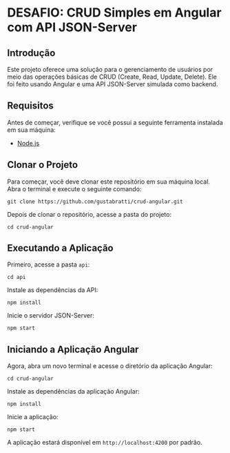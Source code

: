 # DESAFIO: CRUD Simples em Angular com API JSON-Server

## Introdução

Este projeto oferece uma solução para o gerenciamento de usuários por meio das operações básicas de CRUD (Create, Read, Update, Delete). Ele foi feito usando Angular e uma API JSON-Server simulada como backend.

## Requisitos

Antes de começar, verifique se você possui a seguinte ferramenta instalada em sua máquina:

- [Node.js](https://nodejs.org/) 

## Clonar o Projeto

Para começar, você deve clonar este repositório em sua máquina local. Abra o terminal e execute o seguinte comando:
```
git clone https://github.com/gustabratti/crud-angular.git
```
Depois de clonar o repositório, acesse a pasta do projeto:
```
cd crud-angular
```

## Executando a Aplicação
Primeiro, acesse a pasta `api`:
```
cd api
```
Instale as dependências da API:
```
npm install
```
Inicie o servidor JSON-Server:
```
npm start
```

## Iniciando a Aplicação Angular
Agora, abra um novo terminal e acesse o diretório da aplicação Angular:
```
cd crud-angular
```
Instale as dependências da aplicação Angular:
```
npm install
```
Inicie a aplicação:
```
npm start
```

A aplicação estará disponível em `http://localhost:4200` por padrão.